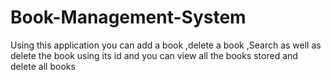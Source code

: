 # Book-Management-System
Using this application you can add a book ,delete a book ,Search as well as delete the book using its id  and you can view all the books stored and delete all books
